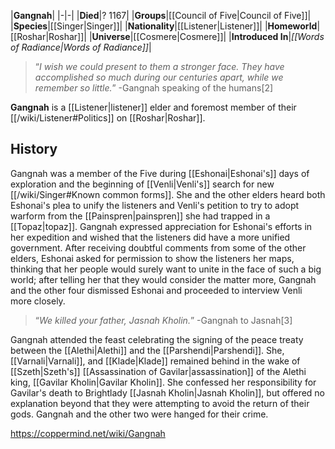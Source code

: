 |**Gangnah**|
|-|-|
|**Died**|? 1167|
|**Groups**|[[Council of Five\|Council of Five]]|
|**Species**|[[Singer\|Singer]]|
|**Nationality**|[[Listener\|Listener]]|
|**Homeworld**|[[Roshar\|Roshar]]|
|**Universe**|[[Cosmere\|Cosmere]]|
|**Introduced In**|*[[Words of Radiance\|Words of Radiance]]*|

>“*I wish we could present to them a stronger face. They have accomplished so much during our centuries apart, while we remember so little.*”
\-Gangnah speaking of the humans[2]


**Gangnah** is a [[Listener\|listener]] elder and foremost member of their [[/wiki/Listener#Politics]] on [[Roshar\|Roshar]].

## History
Gangnah was a member of the Five during [[Eshonai\|Eshonai's]] days of exploration and the beginning of [[Venli\|Venli's]] search for new [[/wiki/Singer#Known common forms]]. She and the other elders heard both Eshonai's plea to unify the listeners and Venli's petition to try to adopt warform from the [[Painspren\|painspren]] she had trapped in a [[Topaz\|topaz]]. Gangnah expressed appreciation for Eshonai's efforts in her expedition and wished that the listeners did have a more unified government. After receiving doubtful comments from some of the other elders, Eshonai asked for permission to show the listeners her maps, thinking that her people would surely want to unite in the face of such a big world; after telling her that they would consider the matter more, Gangnah and the other four dismissed Eshonai and proceeded to interview Venli more closely.

>“*We killed your father, Jasnah Kholin.*”
\-Gangnah to Jasnah[3]

Gangnah attended the feast celebrating the signing of the peace treaty between the [[Alethi\|Alethi]] and the [[Parshendi\|Parshendi]]. She, [[Varnali\|Varnali]], and [[Klade\|Klade]] remained behind in the wake of [[Szeth\|Szeth's]] [[Assassination of Gavilar\|assassination]] of the Alethi king, [[Gavilar Kholin\|Gavilar Kholin]]. She confessed her responsibility for Gavilar's death to Brightlady [[Jasnah Kholin\|Jasnah Kholin]], but offered no explanation beyond that they were attempting to avoid the return of their gods. Gangnah and the other two were hanged for their crime.



https://coppermind.net/wiki/Gangnah